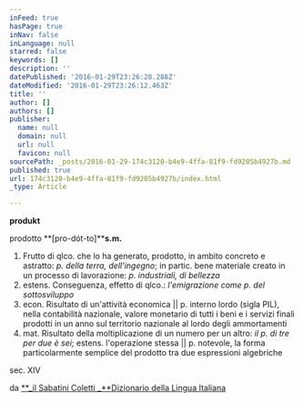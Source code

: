 ```yaml
---
inFeed: true
hasPage: true
inNav: false
inLanguage: null
starred: false
keywords: []
description: ''
datePublished: '2016-01-29T23:26:28.288Z'
dateModified: '2016-01-29T23:26:12.463Z'
title: ''
author: []
authors: []
publisher:
  name: null
  domain: null
  url: null
  favicon: null
sourcePath: _posts/2016-01-29-174c3120-b4e9-4ffa-81f9-fd9205b4927b.md
published: true
url: 174c3120-b4e9-4ffa-81f9-fd9205b4927b/index.html
_type: Article

---
```

**produkt**

prodotto **\[pro-dót-to\]****s.m.**

1. Frutto di qlco. che lo ha generato, prodotto, in ambito concreto e astratto: _p. della terra, dell'ingegno_; in partic. bene materiale creato in un processo di lavorazione: _p. industriali, di bellezza_
2. estens. Conseguenza, effetto di qlco.: _l'emigrazione come p. del sottosviluppo_
3. econ.
Risultato di un'attività economica || p. interno lordo (sigla PIL), 
nella contabilità nazionale, valore monetario di tutti i beni e i 
servizi finali prodotti in un anno sul territorio nazionale al lordo 
degli ammortamenti
4. mat. Risultato della moltiplicazione di un numero per un altro: _il p. di tre per due è sei_; estens. l'operazione stessa || p. notevole, la forma particolarmente semplice del prodotto tra due espressioni algebriche

sec. XIV

da [**_il Sabatini Coletti _**Dizionario della Lingua Italiana][0]

[0]: http://dizionari.corriere.it/dizionario_italiano/P/prodotto.shtml "Sabatini Coletti"